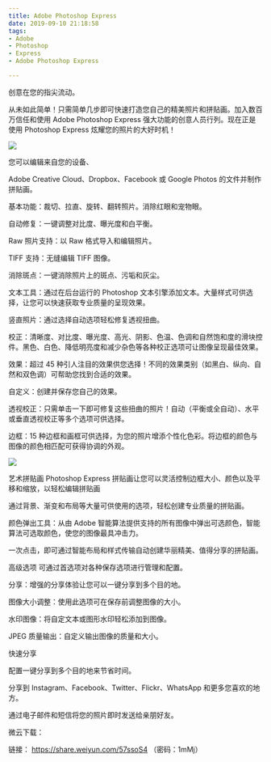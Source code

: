 ```yaml
---
title: Adobe Photoshop Express
date: 2019-09-10 21:18:58
tags:
- Adobe
- Photoshop
- Express
- Adobe Photoshop Express

---
```


创意在您的指尖流动。

从未如此简单！只需简单几步即可快速打造您自己的精美照片和拼贴画。加入数百万信任和使用 Adobe Photoshop Express 强大功能的创意人员行列。现在正是使用 Photoshop Express 炫耀您的照片的大好时机！

![](https://dt6wuqe2x3po3.cloudfront.net/images/products/photoshopexpress/heroes/looks2017.jpg?1551967955)


<!---more--->

您可以编辑来自您的设备、

Adobe Creative Cloud、Dropbox、Facebook 或 Google Photos 的文件并制作拼贴画。

基本功能：裁切、拉直、旋转、翻转照片。消除红眼和宠物眼。

自动修复：一键调整对比度、曝光度和白平衡。

Raw 照片支持：以 Raw 格式导入和编辑照片。

TIFF 支持：无缝编辑 TIFF 图像。

消除斑点：一键消除照片上的斑点、污垢和灰尘。

文本工具：通过在后台运行的 Photoshop 文本引擎添加文本。大量样式可供选择，让您可以快速获取专业质量的呈现效果。


竖直照片：通过选择自动选项轻松修复透视扭曲。

校正：清晰度、对比度、曝光度、高光、阴影、色温、色调和自然饱和度的滑块控件。黑色、白色、降低明亮度和减少杂色等各种校正选项可让图像呈现最佳效果。

效果：超过 45 种引人注目的效果供您选择！不同的效果类别（如黑白、纵向、自然和双色调）可帮助您找到合适的效果。

自定义：创建并保存您自己的效果。

透视校正：只需单击一下即可修复这些扭曲的照片！自动（平衡或全自动）、水平或垂直透视校正等多个选项可供选择。

边框：15 种边框和画框可供选择，为您的照片增添个性化色彩。将边框的颜色与图像的颜色相匹配可获得协调的外观。

![](https://dt6wuqe2x3po3.cloudfront.net/images/products/photoshopexpress/content/phones_2017.png?1551967955)

艺术拼贴画
Photoshop Express 拼贴画让您可以灵活控制边框大小、颜色以及平移和缩放，以轻松编辑拼贴画

通过背景、渐变和布局等大量可供使用的选项，轻松创建专业质量的拼贴画。

颜色弹出工具：从由 Adobe 智能算法提供支持的所有图像中弹出可选颜色，智能算法可选取颜色，使您的图像最具冲击力。

一次点击，即可通过智能布局和样式传输自动创建华丽精美、值得分享的拼贴画。

高级选项
可通过首选项对各种保存选项进行管理和配置。

分享：增强的分享体验让您可以一键分享到多个目的地。

图像大小调整：使用此选项可在保存前调整图像的大小。

水印图像：将自定文本或图形水印轻松添加到图像。

JPEG 质量输出：自定义输出图像的质量和大小。

快速分享

配置一键分享到多个目的地来节省时间。


分享到 Instagram、Facebook、Twitter、Flickr、WhatsApp 和更多您喜欢的地方。

通过电子邮件和短信将您的照片即时发送给亲朋好友。

微云下载：

链接： https://share.weiyun.com/57ssoS4 （密码：1mMj）
